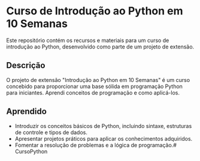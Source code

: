 # Curso de Introdução ao Python em 10 Semanas 

Este repositório contém os recursos e materiais para um curso de introdução ao Python, desenvolvido como parte de um projeto de extensão.

## Descrição

O projeto de extensão "Introdução ao Python em 10 Semanas" é um curso concebido para proporcionar uma base sólida em programação Python para iniciantes. Aprendi conceitos de programação e como aplicá-los.

## Aprendido

- Introduzir os conceitos básicos de Python, incluindo sintaxe, estruturas de controle e tipos de dados.
- Apresentar projetos práticos para aplicar os conhecimentos adquiridos.
- Fomentar a resolução de problemas e a lógica de programação.# CursoPython
